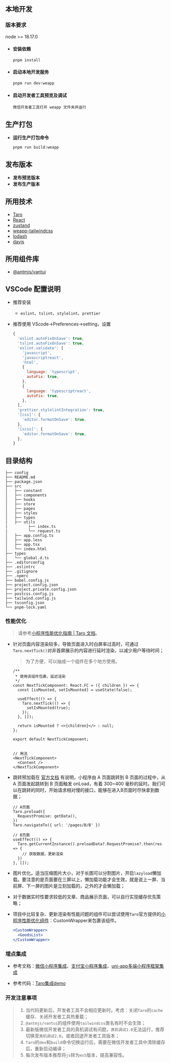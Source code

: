 ## 本地开发

### 版本要求
node >= 18.17.0

- #### 安装依赖

  ```shell
  pnpm install
  ```
- #### 启动本地开发服务

  ```shell
  pnpm run dev:weapp
  ```
- #### 启动开发者工具预览及调试

  ```shell
  微信开发者工具打开 weapp 文件夹并运行
  ```

## 生产打包

- **运行生产打包命令**

  ```shell
  pnpm run build:weapp
  ```

  

## 发布版本

- **发布预览版本**
- **发布生产版本**



## 所用技术

- [Taro](https://taro-docs.jd.com/docs)
- [React](https://github.com/zenghongtu/react-use-chinese/blob/master/README.md)
- [zustand](https://zustand.docs.pmnd.rs/getting-started/introduction)
- [weapp-tailwindcss](https://weapp-tw.icebreaker.top/docs/quick-start/frameworks/taro)
- [lodash](https://www.lodashjs.com/)
- [dayjs](https://day.js.org/zh-CN/)

## 所用组件库

- [@antmjs/vantui](https://antmjs.github.io/vantui/#/home)




## VSCode 配置说明

- 推荐安装

  - `eslint`、`tslint`、`stylelint`、`prettier`
  
- 推荐使用 VScode->Preferences->setting，设置

  ```js
  {
    'eslint.autoFixOnSave': true,
    'tslint.autoFixOnSave': true,
    'eslint.validate': [
      'javascript',
      'javascriptreact',
      'html',
      {
        language: 'typescript',
        autoFix: true,
      },
      {
        language: 'typescriptreact',
        autoFix: true,
      },
    ],
    'prettier.stylelintIntegration': true,
    '[css]': {
      'editor.formatOnSave': true,
    },
    '[scss]': {
      'editor.formatOnSave': true,
    },
  }
  ```

## 目录结构

```text
├── config
├── README.md
├── package.json
├── src
│   ├── constant
│   ├── components
│   ├── hooks
│   ├── store
│   ├── pages
│   ├── styles
│   ├── types
│   ├── utils
|	      ├── index.ts
|	      └── request.ts
│   ├── app.config.ts
│   ├── app.less
│   ├── app.tsx
│   └── index.html
├── types
│   └── global.d.ts
├── .editorconfig
├── .eslintrc
├── .gitignore
├── .npmrc
├── babel.config.js
├── project.config.json
├── project.private.config.json
├── postcss.config.js
├── tailwind.config.js
├── tsconfig.json
└── pnpm-lock.yaml
```


### 性能优化

> 请参考[小程序性能优化指南 | Taro 文档](https://nervjs.github.io/taro-docs/docs/optimized)。

- 针对页面内容渲染较多，导致页面进入时白屏率过高时，可通过`Taro.nextTick()`对非首屏展示的内容进行延时渲染，以减少用户等待时间；

  > 为了方便，可以抽成一个组件在多个地方使用。

  ```tsx
  /**
   * 使用该组件包裹，延迟渲染
   */
  const NextTickComponent: React.FC = ({ children }) => {
    const [isMounted, setIsMounted] = useState(false);
  
    useEffect(() => {
      Taro.nextTick(() => {
        setIsMounted(true);
      });
    }, []);
  
    return isMounted ? <>{children}</> : null;
  };
  
  export default NextTickComponent;
  
  
  // 用法
  <NextTickComponent>
    <Content />
  </NextTickComponent>
  ```

  

- 跳转预加载在 [官方文档](https://link.juejin.cn/?target=https%3A%2F%2Ftaro-docs.jd.com%2Fdocs%2Foptimized%23%E8%B7%B3%E8%BD%AC%E9%A2%84%E5%8A%A0%E8%BD%BD) 有说明，小程序由 A 页面跳转到 B 页面的过程中，从 A 页面发起跳转到 B 页面触发 onLoad，有着 300~400 毫秒的延时。我们可以在跳转的同时，开始请求相对慢的接口，能够在进入B页面时尽快拿到数据；

  ```tsx
  // A页面
  Taro.preload({
    RequestPromise: getData(),
  })
  Taro.navigateTo({ url: '/pages/B/B' })
  
  // B页面
  useEffect(() => {
    Taro.getCurrentInstance().preloadData?.RequestPromise?.then(res => {
      // 获取数据，更新渲染
    })
  }, []);
  ```

- 图片优化。适当压缩图片大小，对于长图可以分割图片，开启`lazyload`懒加载。要注意的是页面要在三屏以上，懒加载功能才会生效，就是说上一屏、当前屏、下一屏的图片是立刻加载的，之外的才会懒加载；

- 对于数据实时性要求较低的文章、商品展示页面，可以自行实现缓存优先策略；

- 项目中比较复杂、更新渲染有性能问题的组件可以尝试使用`Taro`官方提供的[小程序性能优化组件](https://link.juejin.cn/?target=https%3A%2F%2Ftaro-docs.jd.com%2Fblog%2F2021-03-10-taro-3-1-lts%232-%E6%96%B0%E5%A2%9E%E5%B0%8F%E7%A8%8B%E5%BA%8F%E6%80%A7%E8%83%BD%E4%BC%98%E5%8C%96%E7%BB%84%E4%BB%B6-customwrapper)：CustomWrapper来包裹该组件。

  ```jsx
  <CustomWrapper>  
    <GoodsList>
  </CustomWrapper>
  ```



### 埋点集成

- 参考文档：[微信小程序集成](https://developer.umeng.com/docs/147615/detail/147619)、[支付宝小程序集成](https://developer.umeng.com/docs/147615/detail/147727)、[uni-app多端小程序框架集成](https://developer.umeng.com/docs/147615/detail/178170)


- 参考代码：[Taro集成demo](https://github.com/umeng/mp-demos/tree/master/taro)






### 开发注意事项

> 1. 当代码更新后，开发者工具不会相应更新时。考虑：关闭`Taro`的`cache`缓存、关闭开发者工具热重载；
>2. `@antmjs/vantui`的组件使用`tailwindcss`类名有时不会生效；
> 3. 最新版微信开发者工具的真机调试有问题，`真机调试1.0`无法运行，推荐切换至`真机调试2.0`，或者回退开发者工具版本；
> 4. `Taro`的`dev`和`build`命令切换运行后，需要在微信开发者工具中清除缓存后，重新启动编译；
> 5. 每次发布版本推荐将`js`转为`es5`版本，提高兼容性。
